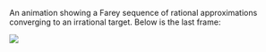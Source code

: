 An animation showing a Farey sequence of rational approximations converging to an irrational target. Below is the last frame:

![](https://i.imgur.com/36RPSKe.png)
